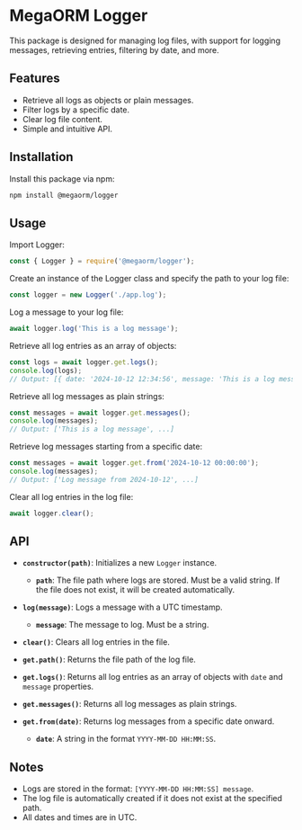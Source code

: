 # MegaORM Logger

This package is designed for managing log files, with support for logging messages, retrieving entries, filtering by date, and more.

## Features

- Retrieve all logs as objects or plain messages.
- Filter logs by a specific date.
- Clear log file content.
- Simple and intuitive API.

## Installation

Install this package via npm:

```bash
npm install @megaorm/logger
```

## Usage

Import Logger:

```js
const { Logger } = require('@megaorm/logger');
```

Create an instance of the Logger class and specify the path to your log file:

```js
const logger = new Logger('./app.log');
```

Log a message to your log file:

```js
await logger.log('This is a log message');
```

Retrieve all log entries as an array of objects:

```js
const logs = await logger.get.logs();
console.log(logs);
// Output: [{ date: '2024-10-12 12:34:56', message: 'This is a log message' }, ...]
```

Retrieve all log messages as plain strings:

```js
const messages = await logger.get.messages();
console.log(messages);
// Output: ['This is a log message', ...]
```

Retrieve log messages starting from a specific date:

```js
const messages = await logger.get.from('2024-10-12 00:00:00');
console.log(messages);
// Output: ['Log message from 2024-10-12', ...]
```

Clear all log entries in the log file:

```js
await logger.clear();
```

## API

- **`constructor(path)`**: Initializes a new `Logger` instance.

  - **`path`**: The file path where logs are stored. Must be a valid string. If the file does not exist, it will be created automatically.

- **`log(message)`**: Logs a message with a UTC timestamp.

  - **`message`**: The message to log. Must be a string.

- **`clear()`**: Clears all log entries in the file.

- **`get.path()`**: Returns the file path of the log file.

- **`get.logs()`**: Returns all log entries as an array of objects with `date` and `message` properties.

- **`get.messages()`**: Returns all log messages as plain strings.

- **`get.from(date)`**: Returns log messages from a specific date onward.

  - **`date`**: A string in the format `YYYY-MM-DD HH:MM:SS`.

## Notes

- Logs are stored in the format: `[YYYY-MM-DD HH:MM:SS] message`.
- The log file is automatically created if it does not exist at the specified path.
- All dates and times are in UTC.
